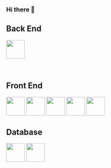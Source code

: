 ### Hi there 👋

## Back End
<code><img height="50" src="https://cdn.worldvectorlogo.com/logos/dot-net-core-7.svg"></code>

<br />

## Front End
<!--
<code><img height="50" src="https://cdn.worldvectorlogo.com/logos/angular-icon-1.svg"></code>
<code><img height="50" src="https://cdn.worldvectorlogo.com/logos/react-2.svg"></code>
<code><img height="50" src="https://cdn.worldvectorlogo.com/logos/vue-js-1.svg"></code>
-->
<code><img height="50" src="https://cdn.worldvectorlogo.com/logos/webpack.svg"></code>
<code><img height="50" src="https://cdn.worldvectorlogo.com/logos/typescript.svg"></code>
<code><img height="50" src="https://cdn.worldvectorlogo.com/logos/jquery-1.svg"></code>
<code><img height="50" src="https://cdn.worldvectorlogo.com/logos/javascript.svg"></code>
<code><img height="50" src="https://cdn.worldvectorlogo.com/logos/node-js-logo.svg"></code>

## Database
<code><img height="50" src="https://cdn.worldvectorlogo.com/logos/microsoft-sql-server.svg"></code>
<code><img height="50" src="https://cdn.worldvectorlogo.com/logos/t-sql.svg"></code>


<!--
**Burhan-Hasan/Burhan-Hasan** is a ✨ _special_ ✨ repository because its `README.md` (this file) appears on your GitHub profile.

Here are some ideas to get you started:

- 🔭 I’m currently working on ...
- 🌱 I’m currently learning ...
- 👯 I’m looking to collaborate on ...
- 🤔 I’m looking for help with ...
- 💬 Ask me about ...
- 📫 How to reach me: ...
- 😄 Pronouns: ...
- ⚡ Fun fact: ...
-->
